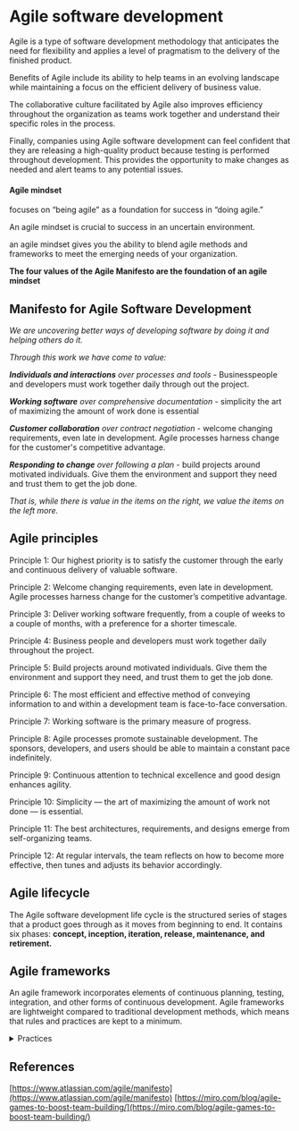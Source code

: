 # Agile software development

Agile is a type of software development methodology that anticipates the need for flexibility and applies a level of pragmatism to the delivery of the finished product.

Benefits of Agile include its ability to help teams in an evolving landscape while maintaining a focus on the efficient delivery of business value.

The collaborative culture facilitated by Agile also improves efficiency throughout the organization as teams work together and understand their specific roles in the process.

Finally, companies using Agile software development can feel confident that they are releasing a high-quality product because testing is performed throughout development. This provides the opportunity to make changes as needed and alert teams to any potential issues.

#### Agile mindset&#x20;

focuses on “being agile” as a foundation for success in “doing agile.”

An agile mindset is crucial to success in an uncertain environment.

an agile mindset gives you the ability to blend agile methods and frameworks to meet the emerging needs of your organization.

**The four values of the Agile Manifesto are the foundation of an agile mindset**

## Manifesto for Agile Software Development

_We are uncovering better ways of developing software by doing it and helping others do it._

_Through this work we have come to value:_

_**Individuals and interactions** over processes and tools_ - Businesspeople and developers must work together daily through out the project.

_**Working software** over comprehensive documentation_ - simplicity the art of maximizing the amount of work done is essential

_**Customer collaboration** over contract negotiation_ - welcome changing requirements, even late in development. Agile processes harness change for the customer's competitive advantage.

_**Responding to change** over following a plan_ - build projects around motivated individuals. Give them the environment and support they need and trust them to get the job done.

_That is, while there is value in the items on the right, we value the items on the left more._

## Agile principles&#x20;

Principle 1: Our highest priority is to satisfy the customer through the early and continuous delivery of valuable software.

Principle 2: Welcome changing requirements, even late in development. Agile processes harness change for the customer’s competitive advantage.

Principle 3: Deliver working software frequently, from a couple of weeks to a couple of months, with a preference for a shorter timescale.

Principle 4: Business people and developers must work together daily throughout the project.

Principle 5: Build projects around motivated individuals. Give them the environment and support they need, and trust them to get the job done.

Principle 6: The most efficient and effective method of conveying information to and within a development team is face-to-face conversation.

Principle 7: Working software is the primary measure of progress.

Principle 8: Agile processes promote sustainable development. The sponsors, developers, and users should be able to maintain a constant pace indefinitely.

Principle 9: Continuous attention to technical excellence and good design enhances agility.

Principle 10: Simplicity — the art of maximizing the amount of work not done — is essential.

Principle 11: The best architectures, requirements, and designs emerge from self-organizing teams.

Principle 12: At regular intervals, the team reflects on how to become more effective, then tunes and adjusts its behavior accordingly.

## Agile lifecycle

The Agile software development life cycle is the structured series of stages that a product goes through as it moves from beginning to end. It contains six phases: **concept, inception, iteration, release, maintenance, and retirement.**

## Agile frameworks

An agile framework incorporates elements of continuous planning, testing, integration, and other forms of continuous development. Agile frameworks are lightweight compared to traditional development methods, which means that rules and practices are kept to a minimum.

<details>

<summary>Practices</summary>

#### Purpose

The purpose of the game is for everybody to participate and share their opinions, thoughts, feelings, ideas and practical use of the agile manifesto and its principles. They will be doing this by playing a matching game.

#### Objectives

* Cultivate the agile thinking from the early stages of the transformation.
* Foster an agile mindset.
* Understand the meaning of the agile manifesto.
* Look closer for deeper, hidden or unexplored aspects and applications to their daily work. Team building.

#### What you need

* from 1 to 5 teams/pairs (up to 20 to 30 people)
* agile manifesto and principles cards for each team/pair (download the material in English below)
* a timer/alarm clock/app
* post its (or several color papers) crayons, color pencils/markers
* blank poster (or flip chart blank page) per team

#### How to run the workshop

1. Preparation (1-5 minutes) Explain: the rules and purpose of the game. Set up the teams: according to the physical space organize the teams (or pairs) for discussion. Read the manifesto: or even better, ask somebody to help you read the manifesto out loud for all of them. Deliver the principle cards for each team/pair: ask them to check they have the complete set (the manifesto and 12 principles) before starting.
2. Discussion and matching (20-25 minutes) Instruction: The participants must match each principle to one of the manifesto’s item. Set the timer for discussion: Each team/pair must be accountable for the time remaining. Let the conversation begin!
3. Sharing thoughts (15-20 minutes.) Share results: especially the ones contrasting between teams. Ask what were the conclusions pointed out from the discussions.

Sum up: get the teams to deliberate about their outcomes. Ask them for examples.

Powerful questions:

* Do we understand each one of the principles?
* How can we apply them on a daily basis?
* Does it really matter to associate every principle to a single rule from the manifesto?
* How our daily work would look and feel like if we did all this?
* What are the obstacles we have to overcome to get there?
* What can we do as a team and individually to contribute to this ideal goal?

1. Making the poster: collaboration (15-20 minutes)

_Let the creativity spirit take over_: any material they want to use is valid. Foster collaboration and ask them to cooperate altogether in the creation of the poster. All of them must take part. I encourage them to sign it, write their names on it, draw or put the team rubric on it afterwards.

_Make it visible_: finally we post it into a near wall or door where everybody can see it.

Additional tips:

```
- It is better to have teams/pairs with people who don’t know each other so they can interact more and get to know each other better.

-The principles have been numbered in case the cards get jumbled up, but these numbers doesn’t mean anything else.

- When matching, you will notice that sometimes teams want to get “the right answer” or “the right number of matching” (for instance, 3 principles per manifesto item). Don’t interviene, let them figure it out. The goal of the game is to let them talk about it, not to be right or wrong. They will soon be engaged and establish their own method for matching. Just let them work.

- If you see the game is turning into a desperate matching without conversation for any team ask them for examples or powerful questions to stoke the chat.
```

</details>

## References

[https://www.atlassian.com/agile/manifesto](https://www.atlassian.com/agile/manifesto) [https://miro.com/blog/agile-games-to-boost-team-building/](https://miro.com/blog/agile-games-to-boost-team-building/)
